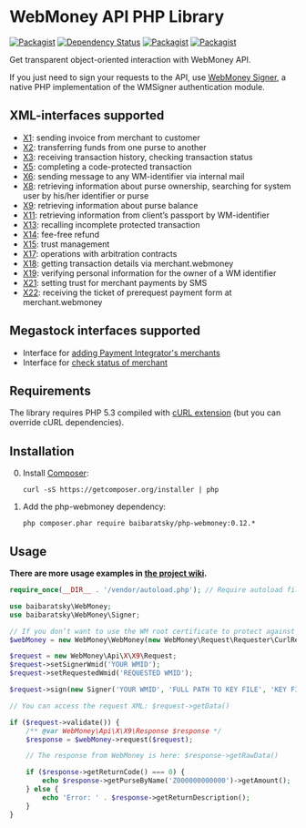 WebMoney API PHP Library
========================
[![Packagist](https://img.shields.io/packagist/l/baibaratsky/php-webmoney.svg)](https://github.com/baibaratsky/php-webmoney/blob/master/LICENSE.md)
[![Dependency Status](https://www.versioneye.com/user/projects/5531680a10e714f9e50010ad/badge.svg?style=flat)](https://www.versioneye.com/user/projects/5531680a10e714f9e50010ad)
[![Packagist](https://img.shields.io/packagist/v/baibaratsky/php-webmoney.svg)](https://packagist.org/packages/baibaratsky/php-webmoney)
[![Packagist](https://img.shields.io/packagist/dt/baibaratsky/php-webmoney.svg)](https://packagist.org/packages/baibaratsky/php-webmoney)

Get transparent object-oriented interaction with WebMoney API.

If you just need to sign your requests to the API, use [WebMoney Signer](https://github.com/baibaratsky/php-wmsigner), a native PHP implementation of the WMSigner authentication module. 

XML-interfaces supported
------------------------
- [X1](https://github.com/baibaratsky/php-webmoney/wiki/X1): sending invoice from merchant to customer
- [X2](https://github.com/baibaratsky/php-webmoney/wiki/X2): transferring funds from one purse to another
- [X3](https://github.com/baibaratsky/php-webmoney/wiki/X3): receiving transaction history, checking transaction status
- [X5](https://github.com/baibaratsky/php-webmoney/wiki/X5): completing a code-protected transaction
- [X6](https://github.com/baibaratsky/php-webmoney/wiki/X6): sending message to any WM-identifier via internal mail
- [X8](https://github.com/baibaratsky/php-webmoney/wiki/X8): retrieving information about purse ownership, searching for system user by his/her identifier or purse
- [X9](https://github.com/baibaratsky/php-webmoney/wiki/X9): retrieving information about purse balance
- [X11](https://github.com/baibaratsky/php-webmoney/wiki/X11): retrieving information from client’s passport by WM-identifier
- [X13](https://github.com/baibaratsky/php-webmoney/wiki/X13): recalling incomplete protected transaction
- [X14](https://github.com/baibaratsky/php-webmoney/wiki/X14): fee-free refund
- [X15](https://github.com/baibaratsky/php-webmoney/wiki/X15): trust management
- [X17](https://github.com/baibaratsky/php-webmoney/wiki/X17): operations with arbitration contracts
- [X18](https://github.com/baibaratsky/php-webmoney/wiki/X18): getting transaction details via merchant.webmoney
- [X19](https://github.com/baibaratsky/php-webmoney/wiki/X19): verifying personal information for the owner of a WM identifier
- [X21](https://github.com/baibaratsky/php-webmoney/wiki/X21): setting trust for merchant payments by SMS
- [X22](https://github.com/baibaratsky/php-webmoney/wiki/X22): receiving the ticket of prerequest payment form at merchant.webmoney

Megastock interfaces supported
------------------------------
- Interface for [adding Payment Integrator's merchants](https://github.com/baibaratsky/php-webmoney/wiki/Adding-Payment-Integrator%27s-merchant)
- Interface for [check status of merchant](https://github.com/baibaratsky/php-webmoney/wiki/Check-status-of-merchant)

Requirements
------------
The library requires PHP 5.3 compiled with [cURL extension](http://www.php.net/manual/en/book.curl.php) (but you can override cURL dependencies).

Installation
------------
0. Install [Composer](http://getcomposer.org/):

    ```
    curl -sS https://getcomposer.org/installer | php
    ```

0. Add the php-webmoney dependency:

    ```
    php composer.phar require baibaratsky/php-webmoney:0.12.*
    ```

Usage
-----
**There are more usage examples in [the project wiki](https://github.com/baibaratsky/php-webmoney/wiki).**
```php
require_once(__DIR__ . '/vendor/autoload.php'); // Require autoload file generated by composer

use baibaratsky\WebMoney;
use baibaratsky\WebMoney\Signer;

// If you don’t want to use the WM root certificate to protect against DNS spoofing, pass false to the CurlRequester constructor
$webMoney = new WebMoney\WebMoney(new WebMoney\Request\Requester\CurlRequester);

$request = new WebMoney\Api\X\X9\Request;
$request->setSignerWmid('YOUR WMID');
$request->setRequestedWmid('REQUESTED WMID');

$request->sign(new Signer('YOUR WMID', 'FULL PATH TO KEY FILE', 'KEY FILE PASSWORD'));

// You can access the request XML: $request->getData()

if ($request->validate()) {
    /** @var WebMoney\Api\X\X9\Response $response */
    $response = $webMoney->request($request);

    // The response from WebMoney is here: $response->getRawData()

    if ($response->getReturnCode() === 0) {
        echo $response->getPurseByName('Z000000000000')->getAmount();
    } else {
        echo 'Error: ' . $response->getReturnDescription();
    }
}
```
